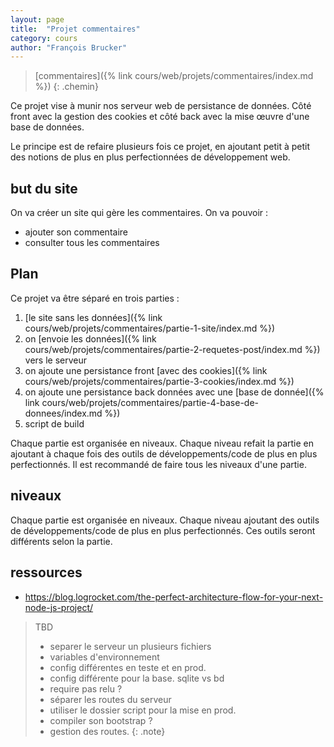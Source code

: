 ```yaml
---
layout: page
title:  "Projet commentaires"
category: cours
author: "François Brucker"
---
```


> [commentaires]({% link cours/web/projets/commentaires/index.md %})
{: .chemin}

Ce projet vise à munir nos serveur web de persistance de données. Côté front avec la gestion des cookies et côté back avec la mise œuvre d'une base de données.

Le principe est de refaire plusieurs fois ce projet, en ajoutant petit à petit des notions de plus en plus perfectionnées de développement web.

## but du site

On va créer un site qui gère les commentaires. On va pouvoir :

* ajouter son commentaire
* consulter tous les commentaires

## Plan

Ce projet va être séparé en trois parties :

1. [le site sans les données]({% link cours/web/projets/commentaires/partie-1-site/index.md %})
2. on [envoie les données]({% link cours/web/projets/commentaires/partie-2-requetes-post/index.md %}) vers le serveur
3. on ajoute une persistance front [avec des cookies]({% link cours/web/projets/commentaires/partie-3-cookies/index.md %})
4. on ajoute une persistance back données avec une [base de donnée]({% link cours/web/projets/commentaires/partie-4-base-de-donnees/index.md %})
5. script de build

Chaque partie est organisée en niveaux. Chaque niveau refait la partie en ajoutant à chaque fois des outils de développements/code de plus en plus perfectionnés. Il est recommandé de faire tous les niveaux d'une partie.

## niveaux

Chaque partie est organisée en niveaux. Chaque niveau ajoutant des outils de développements/code de plus en plus perfectionnés. Ces outils seront différents selon la partie.

## ressources

* <https://blog.logrocket.com/the-perfect-architecture-flow-for-your-next-node-js-project/>

> TBD
>
> * separer le serveur un plusieurs fichiers
> * variables d'environnement
> * config différentes en teste et en prod.
> * config différente pour la base. sqlite vs bd
> * require pas relu ?
> * séparer les routes du serveur
> * utiliser le dossier script pour la mise en prod.
> * compiler son bootstrap ?
> * gestion des routes.
{: .note}
